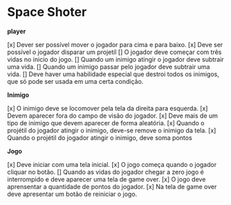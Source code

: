 # Space Shoter

<strong> player </strong>

[x] Dever ser possível mover o jogador para cima e para baixo.
[x] Deve ser possível o jogador disparar um projetíl
[] O jogador deve começar com três vidas no inicio do jogo.
[] Quando um inimigo atingir o jogador deve subtrair uma vida.
[] Quando um inimigo passar pelo jogador deve subtrair uma vida.
[] Deve haver uma habilidade especial que destroi todos os inimigos, que só pode ser usada em uma certa condição.

<strong> Inimigo </strong>

[x] O inimigo deve se locomover pela tela da direita para esquerda.
[x] Devem aparecer fora do campo de visão do jogador.
[x] Deve mais de um tipo de inimigo que devem aparecer de forma aleatória.
[x] Quando o projétil do jogador atingir o inimigo, deve-se remove o inimigo da tela.
[x] Quando o projétil do jogador atingir o inimigo, deve soma pontos

<strong> Jogo </strong>

[x] Deve iniciar com uma tela inicial.
[x] O jogo começa quando o jogador cliquar no botão.
[] Quando as vidas do jogador chegar a zero jogo é interrompido e deve aparecer uma tela de game over.
[x] O jogo deve aprensentar a quantidade de pontos do jogador.
[x] Na tela de game over deve apresentar um botão de reiniciar o jogo.
